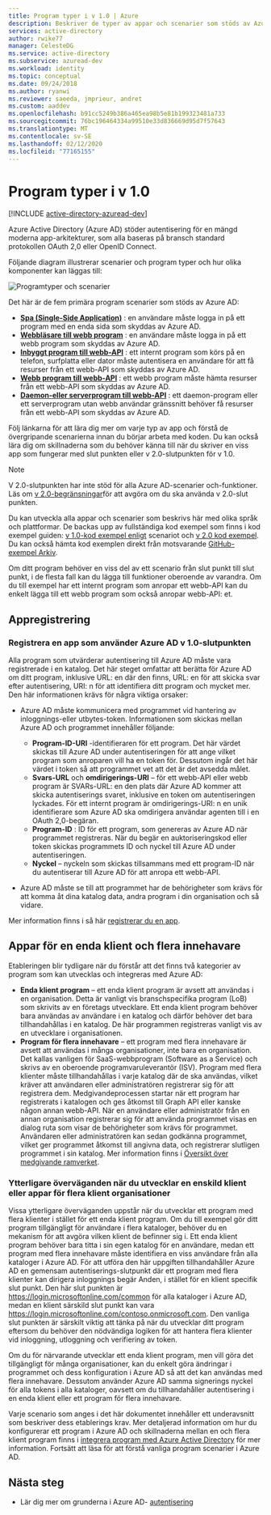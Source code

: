 ```yaml
---
title: Program typer i v 1.0 | Azure
description: Beskriver de typer av appar och scenarier som stöds av Azure Active Directory v 2.0-slutpunkten.
services: active-directory
author: rwike77
manager: CelesteDG
ms.service: active-directory
ms.subservice: azuread-dev
ms.workload: identity
ms.topic: conceptual
ms.date: 09/24/2018
ms.author: ryanwi
ms.reviewer: saeeda, jmprieur, andret
ms.custom: aaddev
ms.openlocfilehash: b91cc5249b386a465ea98b5e81b199323481a733
ms.sourcegitcommit: 76bc196464334a99510e33d836669d95d7f57643
ms.translationtype: MT
ms.contentlocale: sv-SE
ms.lasthandoff: 02/12/2020
ms.locfileid: "77165155"
---
```

# <a name="application-types-in-v10"></a>Program typer i v 1.0

[!INCLUDE [active-directory-azuread-dev](../../../includes/active-directory-azuread-dev.md)]

Azure Active Directory (Azure AD) stöder autentisering för en mängd moderna app-arkitekturer, som alla baseras på bransch standard protokollen OAuth 2,0 eller OpenID Connect.

Följande diagram illustrerar scenarier och program typer och hur olika komponenter kan läggas till:

![Programtyper och scenarier](./media/authentication-scenarios/application-types-scenarios.png)

Det här är de fem primära program scenarier som stöds av Azure AD:

- **[Spa (Single-Side Application)](single-page-application.md)** : en användare måste logga in på ett program med en enda sida som skyddas av Azure AD.
- **[Webbläsare till webb program](web-app.md)** : en användare måste logga in på ett webb program som skyddas av Azure AD.
- **[Inbyggt program till webb-API](native-app.md)** : ett internt program som körs på en telefon, surfplatta eller dator måste autentisera en användare för att få resurser från ett webb-API som skyddas av Azure AD.
- **[Webb program till webb-API](web-api.md)** : ett webb program måste hämta resurser från ett webb-API som skyddas av Azure AD.
- **[Daemon-eller serverprogram till webb-API](service-to-service.md)** : ett daemon-program eller ett serverprogram utan webb användar gränssnitt behöver få resurser från ett webb-API som skyddas av Azure AD.

Följ länkarna för att lära dig mer om varje typ av app och förstå de övergripande scenarierna innan du börjar arbeta med koden. Du kan också lära dig om skillnaderna som du behöver känna till när du skriver en viss app som fungerar med slut punkten eller v 2.0-slutpunkten för v 1.0.

> [!NOTE]
> V 2.0-slutpunkten har inte stöd för alla Azure AD-scenarier och-funktioner. Läs om [v 2.0-begränsningar](../develop/active-directory-v2-limitations.md?toc=/azure/active-directory/azuread-dev/toc.json&bc=/azure/active-directory/azuread-dev/breadcrumb/toc.json)för att avgöra om du ska använda v 2.0-slut punkten.

Du kan utveckla alla appar och scenarier som beskrivs här med olika språk och plattformar. De backas upp av fullständiga kod exempel som finns i kod exempel guiden: [v 1.0-kod exempel enligt](sample-v1-code.md) scenariot och [v 2.0 kod exempel](../develop/sample-v2-code.md?toc=/azure/active-directory/azuread-dev/toc.json&bc=/azure/active-directory/azuread-dev/breadcrumb/toc.json). Du kan också hämta kod exemplen direkt från motsvarande [GitHub-exempel Arkiv](https://github.com/Azure-Samples?q=active-directory).

Om ditt program behöver en viss del av ett scenario från slut punkt till slut punkt, i de flesta fall kan du lägga till funktioner oberoende av varandra. Om du till exempel har ett internt program som anropar ett webb-API kan du enkelt lägga till ett webb program som också anropar webb-API: et.

## <a name="app-registration"></a>Appregistrering

### <a name="registering-an-app-that-uses-the-azure-ad-v10-endpoint"></a>Registrera en app som använder Azure AD v 1.0-slutpunkten

Alla program som utvärderar autentisering till Azure AD måste vara registrerade i en katalog. Det här steget omfattar att berätta för Azure AD om ditt program, inklusive URL: en där den finns, URL: en för att skicka svar efter autentisering, URI: n för att identifiera ditt program och mycket mer. Den här informationen krävs för några viktiga orsaker:

* Azure AD måste kommunicera med programmet vid hantering av inloggnings-eller utbytes-token. Informationen som skickas mellan Azure AD och programmet innehåller följande:
  
  * **Program-ID-URI** -identifieraren för ett program. Det här värdet skickas till Azure AD under autentiseringen för att ange vilket program som anroparen vill ha en token för. Dessutom ingår det här värdet i token så att programmet vet att det är det avsedda målet.
  * **Svars-URL** och **omdirigerings-URI** – för ett webb-API eller webb program är SVARs-URL: en den plats där Azure AD kommer att skicka autentiserings svaret, inklusive en token om autentiseringen lyckades. För ett internt program är omdirigerings-URI: n en unik identifierare som Azure AD ska omdirigera användar agenten till i en OAuth 2,0-begäran.
  * **Program-ID** : ID för ett program, som genereras av Azure AD när programmet registreras. När du begär en auktoriseringskod eller token skickas programmets ID och nyckel till Azure AD under autentiseringen.
  * **Nyckel** – nyckeln som skickas tillsammans med ett program-ID när du autentiserar till Azure AD för att anropa ett webb-API.
* Azure AD måste se till att programmet har de behörigheter som krävs för att komma åt dina katalog data, andra program i din organisation och så vidare.

Mer information finns i så här [registrerar du en app](../develop/quickstart-register-app.md?toc=/azure/active-directory/azuread-dev/toc.json&bc=/azure/active-directory/azuread-dev/breadcrumb/toc.json).

## <a name="single-tenant-and-multi-tenant-apps"></a>Appar för en enda klient och flera innehavare

Etableringen blir tydligare när du förstår att det finns två kategorier av program som kan utvecklas och integreras med Azure AD:

* **Enda klient program** – ett enda klient program är avsett att användas i en organisation. Detta är vanligt vis branschspecifika program (LoB) som skrivits av en företags utvecklare. Ett enda klient program behöver bara användas av användare i en katalog och därför behöver det bara tillhandahållas i en katalog. De här programmen registreras vanligt vis av en utvecklare i organisationen.
* **Program för flera innehavare** – ett program med flera innehavare är avsett att användas i många organisationer, inte bara en organisation. Det kallas vanligen för SaaS-webbprogram (Software as a Service) och skrivs av en oberoende programvaruleverantör (ISV). Program med flera klienter måste tillhandahållas i varje katalog där de ska användas, vilket kräver att användaren eller administratören registrerar sig för att registrera dem. Medgivandeprocessen startar när ett program har registrerats i katalogen och ges åtkomst till Graph API eller kanske någon annan webb-API. När en användare eller administratör från en annan organisation registrerar sig för att använda programmet visas en dialog ruta som visar de behörigheter som krävs för programmet. Användaren eller administratören kan sedan godkänna programmet, vilket ger programmet åtkomst till angivna data, och registrerar slutligen programmet i sin katalog. Mer information finns i [Översikt över medgivande ramverket](../develop/consent-framework.md?toc=/azure/active-directory/azuread-dev/toc.json&bc=/azure/active-directory/azuread-dev/breadcrumb/toc.json).

### <a name="additional-considerations-when-developing-single-tenant-or-multi-tenant-apps"></a>Ytterligare överväganden när du utvecklar en enskild klient eller appar för flera klient organisationer

Vissa ytterligare överväganden uppstår när du utvecklar ett program med flera klienter i stället för ett enda klient program. Om du till exempel gör ditt program tillgängligt för användare i flera kataloger, behöver du en mekanism för att avgöra vilken klient de befinner sig i. Ett enda klient program behöver bara titta i sin egen katalog för en användare, medan ett program med flera innehavare måste identifiera en viss användare från alla kataloger i Azure AD. För att utföra den här uppgiften tillhandahåller Azure AD en gemensam autentiserings-slutpunkt där ett program med flera klienter kan dirigera inloggnings begär Anden, i stället för en klient specifik slut punkt. Den här slut punkten är https://login.microsoftonline.com/common för alla kataloger i Azure AD, medan en klient särskild slut punkt kan vara https://login.microsoftonline.com/contoso.onmicrosoft.com. Den vanliga slut punkten är särskilt viktig att tänka på när du utvecklar ditt program eftersom du behöver den nödvändiga logiken för att hantera flera klienter vid inloggning, utloggning och verifiering av token.

Om du för närvarande utvecklar ett enda klient program, men vill göra det tillgängligt för många organisationer, kan du enkelt göra ändringar i programmet och dess konfiguration i Azure AD så att det kan användas med flera innehavare. Dessutom använder Azure AD samma signerings nyckel för alla tokens i alla kataloger, oavsett om du tillhandahåller autentisering i en enda klient eller ett program för flera innehavare.

Varje scenario som anges i det här dokumentet innehåller ett underavsnitt som beskriver dess etablerings krav. Mer detaljerad information om hur du konfigurerar ett program i Azure AD och skillnaderna mellan en och flera klient program finns i [integrera program med Azure Active Directory](../develop/single-and-multi-tenant-apps.md?toc=/azure/active-directory/azuread-dev/toc.json&bc=/azure/active-directory/azuread-dev/breadcrumb/toc.json) för mer information. Fortsätt att läsa för att förstå vanliga program scenarier i Azure AD.

## <a name="next-steps"></a>Nästa steg

- Lär dig mer om grunderna i Azure AD- [autentisering](v1-authentication-scenarios.md)
